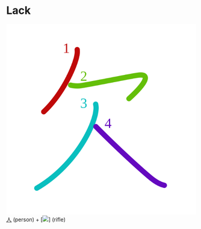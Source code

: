 # Lack
![6b20](Kanji/kanji-colorize/6b20.svg)
[人](Kanji/kanji-dict/人.md) (person) + [![](http://www.kanjidamage.com/assets/radsmall/rifle-e2b6a06c4ee9429c69c3f18b8d178c6017524c4332e82423253fa363927c149c.jpg)] (rifle)
